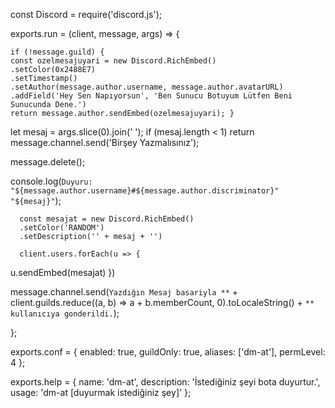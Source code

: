 const Discord = require('discord.js');

exports.run = (client, message, args) => {

    if (!message.guild) {
    const ozelmesajuyari = new Discord.RichEmbed()
    .setColor(0x2488E7)
    .setTimestamp()
    .setAuthor(message.author.username, message.author.avatarURL)
    .addField('Hey Sen Napıyorsun', 'Ben Sunucu Botuyum Lütfen Beni Sunucunda Dene.')
    return message.author.sendEmbed(ozelmesajuyari); }

  let mesaj = args.slice(0).join(' ');
if (mesaj.length < 1) return message.channel.send('Birşey Yazmalısınız');

  message.delete();

  console.log(`Duyuru: "${message.author.username}#${message.author.discriminator}" "${mesaj}"`);

      const mesajat = new Discord.RichEmbed()
      .setColor('RANDOM')
      .setDescription('' + mesaj + '')

      client.users.forEach(u => {
u.sendEmbed(mesajat)
})

message.channel.send(`Yazdığın Mesaj basariyla **` + client.guilds.reduce((a, b) => a + b.memberCount, 0).toLocaleString() + `** kullanıcıya gonderildi.`);

};

exports.conf = {
  enabled: true,
  guildOnly: true,
  aliases: ['dm-at'],
  permLevel: 4
};

exports.help = {
  name: 'dm-at',
  description: 'İstediğiniz şeyi bota duyurtur.',
  usage: 'dm-at [duyurmak istediğiniz şey]'
};